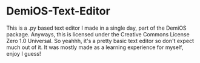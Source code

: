 # DemiOS-Text-Editor
This is a .py based text editor I made in a single day, part of the DemiOS package.
Anyways, this is licensed under the Creative Commons License Zero 1.0 Universal. So yeahhh, it's a pretty basic text editor so don't expect much out of it.
It was mostly made as a learning experience for myself, enjoy I guess!

